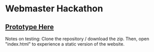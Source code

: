 # Webmaster Hackathon
## [Prototype Here](https://indiana-my.sharepoint.com/:p:/g/personal/gtnguyen_iu_edu/EXiy6fiQHO5Kk-9V8cNp_3sBMFEhdBp_koodIPwh8Hpe1A?e=6vHVMn)

Notes on testing:
Clone the repository / download the zip. Then, open "index.html" to experience a static version of the website. 
